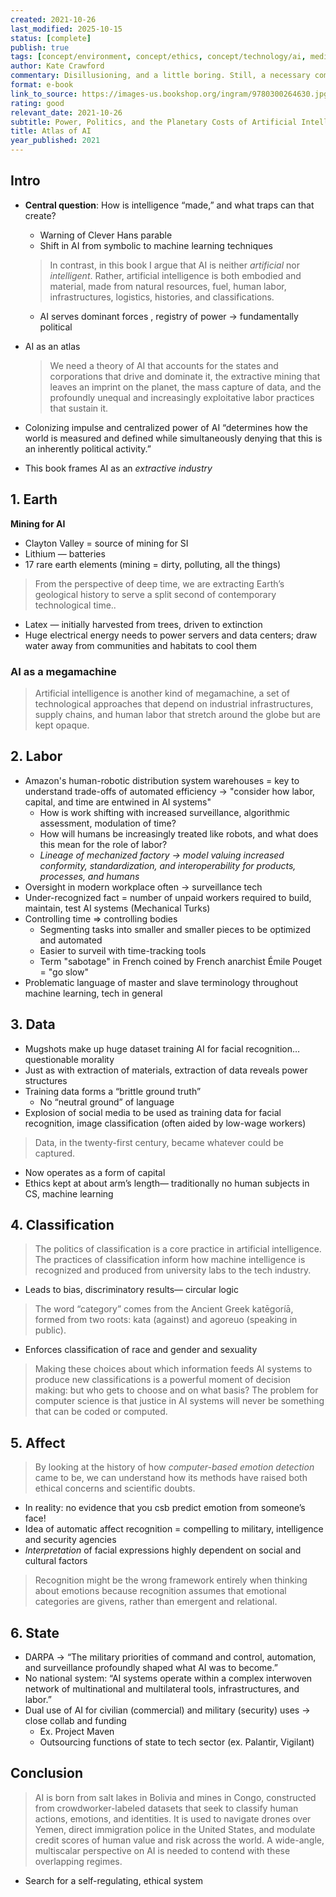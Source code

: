 ```yaml
---
created: 2021-10-26
last_modified: 2025-10-15
status: [complete]
publish: true
tags: [concept/environment, concept/ethics, concept/technology/ai, media/nonfiction, type/notes]
author: Kate Crawford
commentary: Disillusioning, and a little boring. Still, a necessary compilation of the physical and structural consequences of the processes of AI.
format: e-book
link_to_source: https://images-us.bookshop.org/ingram/9780300264630.jpg?v=enc-v1
rating: good
relevant_date: 2021-10-26
subtitle: Power, Politics, and the Planetary Costs of Artificial Intelligence
title: Atlas of AI
year_published: 2021
---
```


## Intro

- **Central question**: How is intelligence “made,” and what traps can that create?
    - Warning of Clever Hans parable
    - Shift in AI from symbolic to machine learning techniques
    
    > In contrast, in this book I argue that AI is neither *artificial* nor *intelligent*. Rather, artificial intelligence is both embodied and material, made from natural resources, fuel, human labor, infrastructures, logistics, histories, and classifications.
    > 
    - AI serves dominant forces , registry of power → fundamentally political
- AI as an atlas
    
    > We need a theory of AI that accounts for the states and corporations that drive and dominate it, the extractive mining that leaves an imprint on the planet, the mass capture of data, and the profoundly unequal and increasingly exploitative labor practices that sustain it.
    > 
- Colonizing impulse and centralized power of AI “determines how the world is measured and defined while simultaneously denying that this is an inherently political activity.”
- This book frames AI as an *extractive industry*

## 1. Earth

**Mining for AI**

- Clayton Valley = source of mining for SI
- Lithium — batteries
- 17 rare earth elements (mining = dirty, polluting, all the things)

> From the perspective of deep time, we are extracting Earth’s geological history to serve a split second of contemporary technological time..
>
- Latex — initially harvested from trees, driven to extinction
- Huge electrical energy needs to power servers and data centers; draw water away from communities and habitats to cool them

### AI as a megamachine

> Artificial intelligence is another kind of megamachine, a set of technological approaches that depend on industrial infrastructures, supply chains, and human labor that stretch around the globe but are kept opaque.
>

## 2. Labor

- Amazon's human-robotic distribution system warehouses = key to understand trade-offs of automated efficiency → "consider how labor, capital, and time are entwined in AI systems"
    - How is work shifting with increased surveillance, algorithmic assessment, modulation of time?
    - How will humans be increasingly treated like robots, and what does this mean for the role of labor?
    - *Lineage of mechanized factory → model valuing increased conformity, standardization, and interoperability for products, processes, and humans*
- Oversight in modern workplace often → surveillance tech
- Under-recognized fact = number of unpaid workers required to build, maintain, test AI systems (Mechanical Turks)
- Controlling time ⇒ controlling bodies
    - Segmenting tasks into smaller and smaller pieces to be optimized and automated
    - Easier to surveil with time-tracking tools
    - Term "sabotage" in French coined by French anarchist Émile Pouget = "go slow"
- Problematic language of master and slave terminology throughout machine learning, tech in general

## 3. Data

- Mugshots make up huge dataset training AI for facial recognition… questionable morality
- Just as with extraction of materials, extraction of data reveals power structures
- Training data forms a “brittle ground truth”
    - No “neutral ground” of language
- Explosion of social media to be used as training data for facial recognition, image classification (often aided by low-wage workers)

> Data, in the twenty-first century, became whatever could be captured.
>
- Now operates as a form of capital
- Ethics kept at about arm’s length— traditionally no human subjects in CS, machine learning

## 4. Classification

> The politics of classification is a core practice in artificial intelligence. The practices of classification inform how machine intelligence is recognized and produced from university labs to the tech industry.
>
- Leads to bias, discriminatory results— circular logic

> The word “category” comes from the Ancient Greek katēgoríā, formed from two roots: kata (against) and agoreuo (speaking in public).
>
- Enforces classification of race and gender and sexuality

> Making these choices about which information feeds AI systems to produce new classifications is a powerful moment of decision making: but who gets to choose and on what basis? The problem for computer science is that justice in AI systems will never be something that can be coded or computed.
>

## 5. Affect

> By looking at the history of how *computer-based emotion detection* came to be, we can understand how its methods have raised both ethical concerns and scientific doubts.
>
- In reality: no evidence  that you csb predict emotion from someone’s face!
- Idea of automatic affect recognition = compelling to military, intelligence and security agencies
- *Interpretation* of facial expressions highly dependent on social and cultural factors

> Recognition might be the wrong framework entirely when thinking about emotions because recognition assumes that emotional categories are givens, rather than emergent and relational.
>

## 6. State

- DARPA → “The military priorities of command and control, automation, and surveillance profoundly shaped what AI was to become.”
- No national system: “AI systems operate within a complex interwoven network of multinational and multilateral tools, infrastructures, and labor.”
- Dual use of AI for civilian (commercial) and military (security) uses → close collab and funding
    - Ex. Project Maven
    - Outsourcing functions of state to tech sector (ex. Palantir, Vigilant)

## Conclusion

> AI is born from salt lakes in Bolivia and mines in Congo, constructed from crowdworker-labeled datasets that seek to classify human actions, emotions, and identities. It is used to navigate drones over Yemen, direct immigration police in the United States, and modulate credit scores of human value and risk across the world. A wide-angle, multiscalar perspective on AI is needed to contend with these overlapping regimes.
>
- Search for a self-regulating, ethical system
